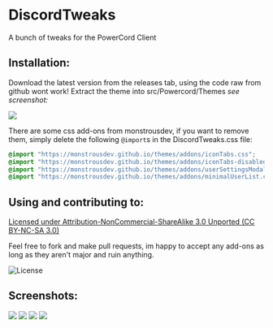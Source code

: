 # DiscordTweaks
A bunch of tweaks for the PowerCord Client


## Installation:

Download the latest version from the releases tab, using the code raw from github wont work!
Extract the theme into src/Powercord/Themes *see screenshot:*

![](https://media.discordapp.net/attachments/695592374021390376/713752904971845642/unknown.png)

There are some css add-ons from monstrousdev, if you want to remove them, simply delete the following `@import`s in
the DiscordTweaks.css file:

```css
@import "https://monstrousdev.github.io/themes/addons/iconTabs.css";
@import "https://monstrousdev.github.io/themes/addons/iconTabs-disabledGames.css";
@import "https://monstrousdev.github.io/themes/addons/userSettingsModal.css";
@import "https://monstrousdev.github.io/themes/addons/minimalUserList.css";
```

## Using and contributing to:

[Licensed under Attribution-NonCommercial-ShareAlike 3.0 Unported (CC BY-NC-SA 3.0)](https://creativecommons.org/licenses/by-nc-sa/3.0/)

Feel free to fork and make pull requests, im happy to accept any add-ons as long as they aren't major and ruin anything.


![License](https://image.prntscr.com/image/y_uiNcjTRMyCeAWRt5VNEw.png)

## Screenshots:
![](https://cdn.discordapp.com/attachments/713312122179813386/713749610434134142/unknown.png)
![](https://image.prntscr.com/image/-yy2AklzTiO0oJrKtlmxlw.png)
![](https://media.discordapp.net/attachments/539444185262981120/713714620526886923/unknown.png)
![](https://cdn.discordapp.com/attachments/692467048705687666/713752370122850324/unknown.png)